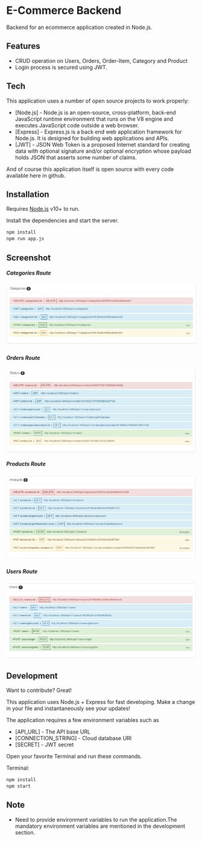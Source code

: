 # E-Commerce Backend
Backend for an ecommerce application created in Node.js.

## Features

- CRUD operation on Users, Orders, Order-Item, Category and Product
- Login process is secured using JWT.

## Tech

This application uses a number of open source projects to work properly:

- [Node.js] - Node.js is an open-source, cross-platform, back-end JavaScript runtime environment that runs on the V8 engine and executes JavaScript code outside a web browser.
- [Express] -  Express.js is a back end web application framework for Node.js. It is designed for building web applications and APIs. 
- [JWT] - JSON Web Token is a proposed Internet standard for creating data with optional signature and/or optional encryption whose payload holds JSON that asserts some number of claims.

And of course this application itself is open source with every code available here in github.

## Installation

Requires [Node.js](https://nodejs.org/) v10+ to run.

Install the dependencies and start the server.

```sh
npm install
npm run app.js
```

## Screenshot

##### Categories Route
![MainPage](./screenshots/categories.PNG "Main")

##### Orders Route
![Map](./screenshots/orders.PNG "Map")

##### Products Route
![More](./screenshots/products.PNG "More")

##### Users Route
![Country Code](./screenshots/users.PNG "Country Code")

## Development

Want to contribute? Great!

This application uses Node.js + Express for fast developing.
Make a change in your file and instantaneously see your updates!

The application requires a few environment variables such as
- [API_URL] - The API base URL
- [CONNECTION_STRING] -  Cloud database URI
- [SECRET] - JWT secret

Open your favorite Terminal and run these commands.

Terminal:

```sh
npm install
npm start
```

## Note

- Need to provide environment variables to run the application.The mandatory environment variables are mentioned in the development section.



<!-- ## License

MIT -->


